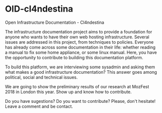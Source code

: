 # OID-cl4ndestina
Open Infrastructure Documentation - Cl4ndestina

The infrastructure documentation project aims to provide a foundation for anyone who wants to have their own web hosting infrastructure. Several issues are addressed in this project, from techniques to policies. Everyone has already come across some documentation in their life: whether reading a manual to fix some home appliance, or some linux manual. Here, you have the opportunity to contribute to building this documentation platform.

To build this platform, we are interviewing some sysadmin and asking them what makes a good infrastructure documentation? This answer goes among political, social and technical issues.

We are going to show the preliminary results of our research at MozFest 2018 in London this year. Show up and know how to contribute.

Do you have sugestions? Do you want to contribute?
Please, don't hesitate! Leave a comment and be contact.
